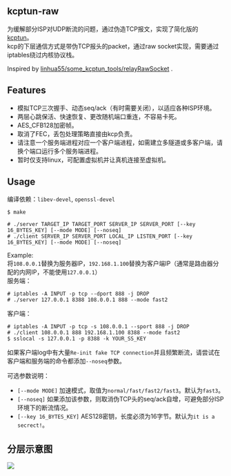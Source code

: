kcptun-raw
----------
为缓解部分ISP对UDP断流的问题，通过伪造TCP报文，实现了简化版的 [kcptun](https://github.com/xtaci/kcptun)。  
kcp的下层通信方式是带伪TCP报头的packet，通过raw socket实现，需要通过iptables绕过内核协议栈。

Inspired by [linhua55/some_kcptun_tools/relayRawSocket](https://github.com/linhua55/some_kcptun_tools/tree/master/relayRawSocket) .

Features
--------
* 模拟TCP三次握手、动态seq/ack（有时需要关闭），以适应各种ISP环境。  
* 两层心跳保活、快速恢复、更改随机端口重连，不容易卡死。  
* AES_CFB128加密帧。  
* 取消了FEC，丢包处理策略直接由kcp负责。  
* 请注意一个服务端进程对应一个客户端进程，如需建立多隧道或多客户端，请换个端口运行多个服务端进程。  
* 暂时仅支持linux，可配置虚拟机并让真机连接至虚拟机。  

Usage
-----
编译依赖：`libev-devel`, `openssl-devel`
```
$ make
```

```
# ./server TARGET_IP TARGET_PORT SERVER_IP SERVER_PORT [--key 16_BYTES_KEY] [--mode MODE] [--noseq]
# ./client SERVER_IP SERVER_PORT LOCAL_IP LISTEN_PORT [--key 16_BYTES_KEY] [--mode MODE] [--noseq]
```

Example:  
将`108.0.0.1`替换为服务器IP，`192.168.1.100`替换为客户端IP（通常是路由器分配的内网IP，不能使用`127.0.0.1`）  
服务端：
```
# iptables -A INPUT -p tcp --dport 888 -j DROP
# ./server 127.0.0.1 8388 108.0.0.1 888 --mode fast2
```
客户端：
```
# iptables -A INPUT -p tcp -s 108.0.0.1 --sport 888 -j DROP
# ./client 108.0.0.1 888 192.168.1.100 8388 --mode fast2
$ sslocal -s 127.0.0.1 -p 8388 -k YOUR_SS_KEY
```

如果客户端log中有大量`Re-init fake TCP connection`并且频繁断流，请尝试在客户端和服务端的命令都添加`--noseq`参数。

可选参数说明：  
* `[--mode MODE]` 加速模式，取值为`normal/fast/fast2/fast3`。默认为`fast3`。  
* `[--noseq]` 如果添加该参数，则取消伪TCP头的seq/ack自增，可避免部分ISP环境下的断流情况。  
* `[--key 16_BYTES_KEY]` AES128密钥，长度必须为16字节。默认为`it is a secrect!`。  

分层示意图
--------
![](./layers.png)
